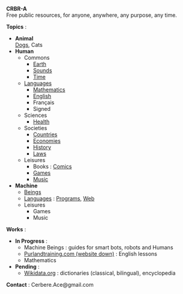 **CRBR-A**  
Free public resources, for anyone, anywhere, any purpose, any time.  

**Topics** :  
+ **Animal**   
  [Dogs](https://github.com/CRBR-A/AnimalDogs),
  Cats  
+ **Human**  
  + Commons
    - [Earth](https://github.com/CRBR-A/HumanCommonsEarth)   
    - [Sounds](https://github.com/CRBR-A/HumanCommonsSounds)  
    - [Time](https://github.com/CRBR-A/HumanCommonsTime)  
  + [Languages](https://github.com/CRBR-A/HumanLanguages)
    - [Mathematics](https://github.com/CRBR-A/HumanLanguagesMathematics)  
    - [English](https://github.com/CRBR-A/HumanLanguagesEnglish)  
    - Français  
    - Signed  
  + Sciences  
    - [Health](https://github.com/CRBR-A/HumanSciencesHealth)  
  + Societies 
    - [Countries](https://github.com/CRBR-A/HumanSocietiesCountries)  
    - [Economies](https://github.com/CRBR-A/HumanSocietiesEconomies)  
    - [History](https://github.com/CRBR-A/HumanSocietiesHistory)  
    - [Laws](https://github.com/CRBR-A/HumanSocietiesLaws)  
  + Leisures
    - Books : 
      [Comics](https://github.com/CRBR-A/HumanLeisuresBooksComics)  
    - [Games](https://github.com/CRBR-A/HumanLeisuresGames)  
    - [Music](https://github.com/CRBR-A/HumanLeisuresMusic)  
+ **Machine**  
  + [Beings](https://github.com/CRBR-A/MachineBeings)  
  + [Languages](https://github.com/CRBR-A/MachineLanguages) : 
    [Programs](https://github.com/CRBR-A/MachinePrograms), 
    [Web](https://github.com/CRBR-A/MachineProgramsWeb)  
  + Leisures  
    - Games  
    - Music
  
**Works** :  
+ **In Progress** :   
  - Machine Beings : guides for smart bots, robots and Humans  
  - [Purlandtraining.com (website down)](https://purlandtraining.com/) : English lessons  
  - Mathematics  
+ **Pending** :  
  - [Wikidata.org](https://www.wikidata.org/) : dictionaries (classical, bilingual), encyclopedia  
  
**Contact** : 
<code><!-- &#x20; --></code>&#x43;&#x65;&#x72;&#x62;&#x65;&#x72;&#x65;<span><!-- &#x40; --></span>&#x2E;&#x41;&#x63;&#x65;<span><!-- &#x40; --></span>&#x40;&#x67;&#x6D;&#x61;<span><!-- &#x40; --></span>&#x69;<span><!-- &#x40; --></span>&#x6C;&#x2E;&#x63;&#x6F;&#x6D;<code><!-- &#x20; --></code>  
